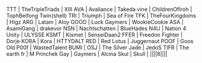 TTT | TheTripleTriads | XIII
AVA | Avaliance | Takeda
vine | ChildrenOfIroh | TophBeifong
Twin(shell)
TRI | Triumph | Sea of Fire
TFK | TheFourKingdoms | Higz
ARG | Latam | Aloy
GOOD | Luck Gaymers | WookieCookie
ASA | AsamiGang | drakevor
NSN | Nachtschatten | BlueHades
N4U | Nation 4 Unity | ULYSSE
KSMT | Kismet | SenseiDaan2
FFER | Freedon Fighter | Dorje
KORA | Kora | HTTYDALT
RED | Red Lotus | Juggernaut
POOF | Goos Old P00f | WastedTalent
BUMI | 
OSJ | The Silver Jade | JedoS
TIFR | The earth fr | M Princhek 
Gay | Gaymers | Alcina
Skul | Skull | ||||8||||
